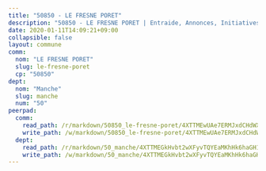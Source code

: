 ```yaml
---
title: "50850 - LE FRESNE PORET"
description: "50850 - LE FRESNE PORET | Entraide, Annonces, Initiatives"
date: 2020-01-11T14:09:21+09:00
collapsible: false
layout: commune
comm:
  nom: "LE FRESNE PORET"
  slug: le-fresne-poret
  cp: "50850"
dept:
  nom: "Manche"
  slug: manche
  num: "50"
peerpad:
  comm:
    read_path: /r/markdown/50850_le-fresne-poret/4XTTMEwUAe7ERMJxdCHdWXXSemPeEJjRX2Ek9PaSf6Bx9W7VD
    write_path: /w/markdown/50850_le-fresne-poret/4XTTMEwUAe7ERMJxdCHdWXXSemPeEJjRX2Ek9PaSf6Bx9W7VD-K3TgUpwA8cChvwUqZYPpPkPQkewaA1AdncUSAdBJd4vMmTN9ecRq1tJhZnygEG7PDxEYgmVD9NBvKGeGDjMhohBMDzXBQ4pQQYqByobQ2GYHUsKLahYMoFAffy4jFeYpodwHCnHy
  dept:
    read_path: /r/markdown/50_manche/4XTTMEGkHvbt2wXFyvTQYEaMKhHk6haGH1SzsRNevKgBDTuXr
    write_path: /w/markdown/50_manche/4XTTMEGkHvbt2wXFyvTQYEaMKhHk6haGH1SzsRNevKgBDTuXr-K3TgUSx1rwmRRLqHcTLLdo4dVfTRKvf94KKagmUFPevWSp2f9nuc6fJF25TtLArzK8teuQ5TvuAMqW38N2MYgT18hBoXtjmKX9WuSn2vkujmSJPp3gF4gsuMmfEM8Th4Ap94heFE
---
```


